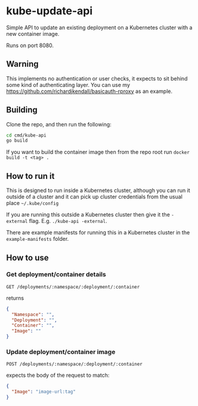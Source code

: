 # kube-update-api
Simple API to update an existing deployment on a Kubernetes cluster with a new container image.

Runs on port 8080.

## Warning

This implements no authentication or user checks, it expects to sit behind some kind of authenticating layer.  You can use my https://github.com/richardjkendall/basicauth-rproxy as an example.

## Building

Clone the repo, and then run the following:

```bash
cd cmd/kube-api
go build
```

If you want to build the container image then from the repo root run `docker build -t <tag> .`

## How to run it

This is designed to run inside a Kubernetes cluster, although you can run it outside of a cluster and it can pick up cluster credentials from the usual place `~/.kube/config`

If you are running this outside a Kubernetes cluster then give it the `-external` flag.  E.g. `./kube-api -external`.

There are example manifests for running this in a Kubernetes cluster in the `example-manifests` folder.

## How to use

### Get deployment/container details

`GET /deployments/:namespace/:deployment/:container`

returns

```json
{
  "Namespace": "",
  "Deployment": "",
  "Container": "",
  "Image": ""
}
```

### Update deployment/container image

`POST /deployments/:namespace/:deployment/:container`

expects the body of the request to match:

```json
{
  "Image": "image-url:tag"
}
```




